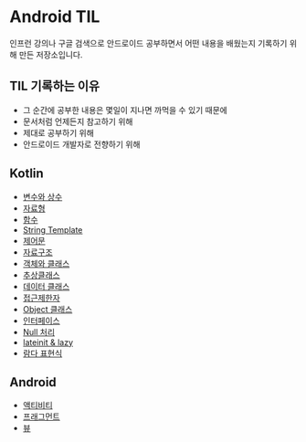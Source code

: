 # Android TIL

인프런 강의나 구글 검색으로 안드로이드 공부하면서 어떤 내용을 배웠는지 기록하기 위해 만든 저장소입니다.

## TIL 기록하는 이유

- 그 순간에 공부한 내용은 몇일이 지나면 까먹을 수 있기 때문에
- 문서처럼 언제든지 참고하기 위해
- 제대로 공부하기 위해
- 안드로이드 개발자로 전향하기 위해

## Kotlin

- [변수와 상수](./kotlin/variable.md)
- [자료형](./kotlin/datatype.md)
- [함수](./kotlin/function.md)
- [String Template](./kotlin/stringtemplate.md)
- [제어문](./kotlin/controlflow.md)
- [자료구조](./kotlin/datastructure.md)
- [객체와 클래스](./kotlin/object-class.md)
- [추상클래스](./kotlin/abstract-class.md)
- [데이터 클래스](./kotlin/data-class.md)
- [접근제한자](./kotlin/access-modifier.md)
- [Object 클래스](./kotlin/companion-object.md)
- [인터페이스](./kotlin/interface.md)
- [Null 처리](./kotlin/null.md)
- [lateinit & lazy](./kotlin/lateinit-lazy.md)
- [람다 표현식](./kotlin/lambda.md)

## Android

- [액티비티](./android/activity.md)
- [프래그먼트](./android/fragment.md)
- [뷰](./android/view.md)